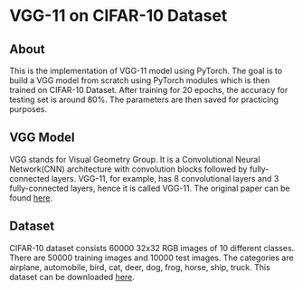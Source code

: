 # VGG-11 on CIFAR-10 Dataset

## About
This is the implementation of VGG-11 model using PyTorch. The goal is to build a VGG model from scratch using PyTorch modules which is
then trained on CIFAR-10 Dataset. After training for 20 epochs, the accuracy for testing set is around 80%. The parameters are then saved for practicing purposes. 

## VGG Model
VGG stands for Visual Geometry Group. It is a Convolutional Neural Network(CNN) architecture with convolution blocks followed by 
fully-connected layers. VGG-11, for example, has 8 convolutional layers and 3 fully-connected layers, hence it is called VGG-11. The original paper can be found
[here](https://arxiv.org/abs/1409.1556).  

## Dataset
CIFAR-10 dataset consists 60000 32x32 RGB images of 10 different classes. There are 50000 training images and 10000 test images. The categories are airplane, automobile, bird, cat, deer, dog, frog, horse, ship, truck. This dataset can be downloaded [here](https://www.cs.toronto.edu/~kriz/cifar.html). 